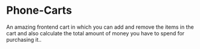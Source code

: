 # Phone-Carts
An amazing frontend cart in which you can add and remove the items in the cart and also calculate the total amount of money you have to spend for purchasing it..
